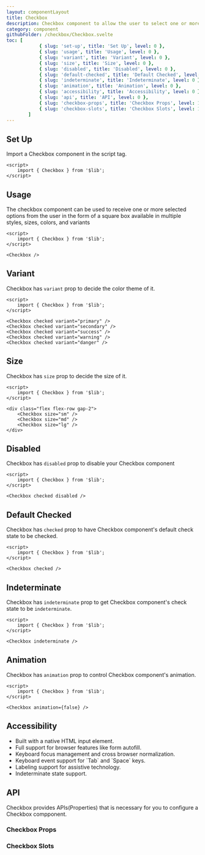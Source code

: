 ```yaml
---
layout: componentLayout
title: Checkbox
description: Checkbox component to allow the user to select one or more options in the form of a square box available in multiple sizes and colors
category: component
githubFolder: /checkbox/Checkbox.svelte
toc: [
			{ slug: 'set-up', title: 'Set Up', level: 0 },
			{ slug: 'usage', title: 'Usage', level: 0 },
			{ slug: 'variant', title: 'Variant', level: 0 },
			{ slug: 'size', title: 'Size', level: 0 },
			{ slug: 'disabled', title: 'Disabled', level: 0 },
			{ slug: 'default-checked', title: 'Default Checked', level: 0 },
			{ slug: 'indeterminate', title: 'Indeterminate', level: 0 },
			{ slug: 'animation', title: 'Animation', level: 0 },
			{ slug: 'accessibility', title: 'Accessibility', level: 0 },
			{ slug: 'api', title: 'API', level: 0 },
			{ slug: 'checkbox-props', title: 'Checkbox Props', level: 1 },
			{ slug: 'checkbox-slots', title: 'Checkbox Slots', level: 1 },
		]
---
```


<script>
	import { Checkbox } from '$lib';
	import { PropertyTable, SlotTable, CodeBlockWrapper, AccessibilityIcon }from "../../../mdsvex/components/index.ts"
	import * as Component from "../../../mdsvex/+layout.svelte"
	import { checkboxSlots, checkboxProps } from "./checkbox-props.ts"

</script>

## Set Up

Import a Checkbox component in the script tag.

<CodeBlockWrapper>

```svelte
<script>
	import { Checkbox } from '$lib';
</script>
```

</CodeBlockWrapper>

## Usage

The checkbox component can be used to receive one or more selected options from the user in the form of a square box available in multiple styles, sizes, colors, and variants

<Checkbox />

<CodeBlockWrapper>

```svelte
<script>
	import { Checkbox } from '$lib';
</script>

<Checkbox />
```

</CodeBlockWrapper>

## Variant

Checkbox has `variant` prop to decide the color theme of it.

<div class="flex flex-row gap-2">
	<Checkbox checked variant="primary" />
	<Checkbox checked variant="secondary" />
	<Checkbox checked variant="success" />
	<Checkbox checked variant="warning" />
	<Checkbox checked variant="danger" />
</div>

<CodeBlockWrapper>

```svelte
<script>
	import { Checkbox } from '$lib';
</script>

<Checkbox checked variant="primary" />
<Checkbox checked variant="secondary" />
<Checkbox checked variant="success" />
<Checkbox checked variant="warning" />
<Checkbox checked variant="danger" />
```

</CodeBlockWrapper>

## Size

Checkbox has `size` prop to decide the size of it.

<div class="flex flex-row gap-2">
	<Checkbox size="sm" />
	<Checkbox size="md" />
	<Checkbox size="lg" />
</div>

<CodeBlockWrapper>

```svelte
<script>
	import { Checkbox } from '$lib';
</script>

<div class="flex flex-row gap-2">
	<Checkbox size="sm" />
	<Checkbox size="md" />
	<Checkbox size="lg" />
</div>
```

</CodeBlockWrapper>

## Disabled

Checkbox has `disabled` prop to disable your Checkbox component

<Checkbox checked disabled />

<CodeBlockWrapper>

```svelte
<script>
	import { Checkbox } from '$lib';
</script>

<Checkbox checked disabled />
```

</CodeBlockWrapper>

## Default Checked

Checkbox has `checked` prop to have Checkbox component's default check state to be checked.

<Checkbox checked />

<CodeBlockWrapper>

```svelte
<script>
	import { Checkbox } from '$lib';
</script>

<Checkbox checked />
```

</CodeBlockWrapper>

## Indeterminate

Checkbox has `indeterminate` prop to get Checkbox component's check state to be `indeterminate`.

<Checkbox indeterminate />

<CodeBlockWrapper>

```svelte
<script>
	import { Checkbox } from '$lib';
</script>

<Checkbox indeterminate />
```

</CodeBlockWrapper>

## Animation

Checkbox has `animation` prop to control Checkbox component's animation.

<Checkbox animation={false} />

<CodeBlockWrapper>

```svelte
<script>
	import { Checkbox } from '$lib';
</script>

<Checkbox animation={false} />
```

</CodeBlockWrapper>

## Accessibility

- <div class="flex flex-row items-center gap-4"><AccessibilityIcon class="w-5 h-5"/>Built with a native HTML input element.</div>
- <div class="flex flex-row items-center gap-4"><AccessibilityIcon class="w-5 h-5"/>Full support for browser features like form autofill.</div>
- <div class="flex flex-row items-center gap-4"><AccessibilityIcon class="w-5 h-5"/>Keyboard focus management and cross browser normalization. </div>
- <div class="flex flex-row items-center gap-4"><AccessibilityIcon class="w-5 h-5"/>Keyboard event support for `Tab` and `Space` keys.</div>
- <div class="flex flex-row items-center gap-4"><AccessibilityIcon class="w-5 h-5"/>Labeling support for assistive technology.</div>
- <div class="flex flex-row items-center gap-4"><AccessibilityIcon class="w-5 h-5"/>Indeterminate state support.</div>

## API

Checkbox provides APIs(Properties) that is necessary for you to configure a Checkbox compponent.

### Checkbox Props

<PropertyTable properties={checkboxProps} />

### Checkbox Slots

<SlotTable slots={checkboxSlots} />
